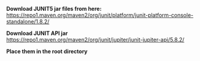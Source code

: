 **Download JUNIT5 jar files from here:**
https://repo1.maven.org/maven2/org/junit/platform/junit-platform-console-standalone/1.8.2/

**Download JUNIT API jar**
https://repo1.maven.org/maven2/org/junit/jupiter/junit-jupiter-api/5.8.2/

**Place them in the root directory**

